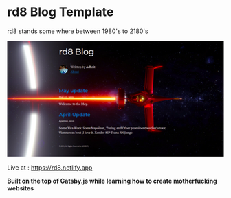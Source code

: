 # rd8 Blog Template

rd8 stands some where between 1980's to 2180's

<div align="center" ><img src="./content/assets/ss.png" /> </div>

Live at : <https://rd8.netlify.app>


**Built on the top of Gatsby.js while learning how to create motherfucking websites**